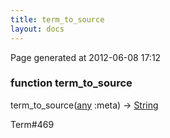 ```yaml
---
title: term_to_source
layout: docs
---
```


<div class="bottom_right_note">Page generated at 2012-06-08 17:12</div>
<h3><span class="minor">function</span> term_to_source</h3>

term_to_source(<a href="/docs/any.html">any</a> :meta) -> <a href="/docs/String.html">String</a>
<p></p>

<p><span class="extra_minor">Term#469</span></p>
